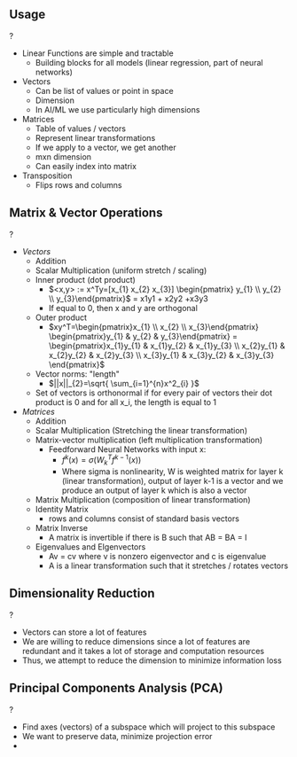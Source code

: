 ## Usage
?
- Linear Functions are simple and tractable
	- Building blocks for all models (linear regression, part of neural networks)
- Vectors
	- Can be list of values or point in space
	- Dimension
	- In AI/ML we use particularly high dimensions
- Matrices
	- Table of values / vectors
	- Represent linear transformations
	- If we apply to a vector, we get another
	- mxn dimension
	- Can easily index into matrix
- Transposition
	- Flips rows and columns

## Matrix & Vector Operations
?
- *Vectors*
	- Addition
	- Scalar Multiplication (uniform stretch / scaling)
	- Inner product (dot product)
		- $<x,y> := x^Ty=[x_{1} x_{2} x_{3}] \begin{pmatrix} y_{1} \\ y_{2} \\ y_{3}\end{pmatrix}$ = x1y1 + x2y2 +x3y3
		- If equal to 0, then x and y are orthogonal
	- Outer product
		- $xy^T=\begin{pmatrix}x_{1} \\ x_{2} \\ x_{3}\end{pmatrix} \begin{pmatrix}y_{1}  & y_{2}  & y_{3}\end{pmatrix} = \begin{pmatrix}x_{1}y_{1}  & x_{1}y_{2} & x_{1}y_{3} \\ x_{2}y_{1} & x_{2}y_{2} & x_{2}y_{3} \\ x_{3}y_{1} & x_{3}y_{2} & x_{3}y_{3} \end{pmatrix}$ 
	- Vector norms: "length"
		- $||x||_{2}=\sqrt{ \sum_{i=1}^{n}x^2_{i} }$
	- Set of vectors is orthonormal if for every pair of vectors their dot product is 0 and for all x_i, the length is equal to 1
- *Matrices*
	- Addition
	- Scalar Multiplication (Stretching the linear transformation)
	- Matrix-vector multiplication (left multiplication transformation)
		- Feedforward Neural Networks with input x:
			- $f^k(x)=\sigma(W^T_{k}f^{k-1}(x))$
			- Where sigma is nonlinearity, W is weighted matrix for layer k (linear transformation), output of layer k-1 is a vector and we produce an output of layer k which is also a vector
	- Matrix Multiplication (composition of linear transformation)
	- Identity Matrix
		- rows and columns consist of standard basis vectors
	- Matrix Inverse
		- A matrix is invertible if there is B such that AB = BA = I
	- Eigenvalues and EIgenvectors
		- Av = cv where v is nonzero eigenvector and c is eigenvalue
		- A is a linear transformation such that it stretches / rotates vectors

## Dimensionality Reduction
?
- Vectors can store a lot of features
- We are willing to reduce dimensions since a lot of features are redundant and it takes a lot of storage and computation resources
- Thus, we attempt to reduce the dimension to minimize information loss

## Principal Components Analysis (PCA)
?
- Find axes (vectors) of a subspace which will project to this subspace
- We want to preserve data, minimize projection error
- 